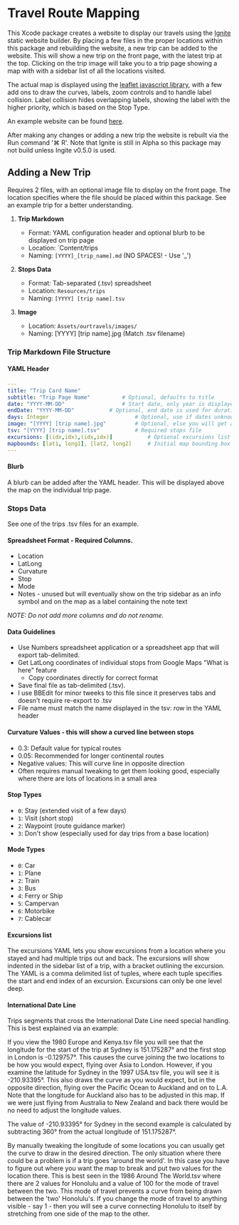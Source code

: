 # Travel Route Mapping

This Xcode package creates a website to display our travels using the [Ignite](https://github.com/twostraws/Ignite) static website builder. By placing a few files in the proper locations within this package and rebuilding the website, a new trip can be added to the website. This will show a new trip on the front page, with the latest trip at the top. Clicking on the trip image will take you to a trip page showing a map with with a sidebar list of all the locations visited.

The actual map is displayed using the [leaflet javascript library](https://leafletjs.com), with a few add ons to draw the curves, labels, zoom controls and to handle label collision. Label collision hides overlapping labels, showing the label with the higher priority, which is based on the Stop Type.

An example website can be found [here](https://zegelin.com/peter).

After making any changes or adding a new trip the website is rebuilt via the Run command '⌘ R'. Note that Ignite is still in Alpha so this package may not build unless Ingite v0.5.0 is used.

## Adding a New Trip
Requires 2 files, with an optional image file to display on the front page. The location specifies where the file should be placed within this package. See an example trip for a better understanding.

1. **Trip Markdown**
   - Format: YAML configuration header and optional blurb to be displayed on trip page
   - Location: `Content/trips
   - Naming: `[YYYY]_[trip_name].md` (NO SPACES! - Use '_')
   
2. **Stops Data**
   - Format: Tab-separated (.tsv) spreadsheet
   - Location: `Resources/trips`
   - Naming: `[YYYY] [trip name].tsv`
   
3. **Image**
   - Location: `Assets/ourtravels/images/`
   - Naming: [YYYY] [trip name].jpg (Match .tsv filename)


### Trip Markdown File Structure
#### YAML Header

```yaml
---
title: "Trip Card Name"
subtitle: "Trip Page Name"  		# Optional, defaults to title
date: "YYYY-MM-DD"          		# Start date, only year is displayed
endDate: "YYYY-MM-DD"      		# Optional, end date is used for duration calculations
days: Integer                    	    # Optional, use if dates unknown
image: "[YYYY] [trip name].jpg" 	    # Optional, else you will get a white rectangle. Size 350W x 233H
tsv: "[YYYY] [trip name].tsv"  		    # Required stops file
excursions: [(idx,idx),(idx,idx)]           # Optional excursions list - see below
mapbounds: [lat1, long1], [lat2, long2]     # Initial map bounding box
---
```

#### Blurb
A blurb can be added after the YAML header. This will be displayed above the map on the individual trip page.

### Stops Data

See one of the trips .tsv files for an example.

#### Spreadsheet Format - Required Columns.
- Location
- LatLong
- Curvature
- Stop
- Mode
- Notes - unused but will eventually show on the trip sidebar as an info symbol and on the map as a label containing the note text

*NOTE: Do not add more columns and do not rename.*

#### Data Guidelines
- Use Numbers spreadsheet application or a spreadsheet app that will export tab-delimited.
- Get LatLong coordinates of individual stops from Google Maps "What is here" feature
  - Copy coordinates directly for correct format
- Save final file as tab-delimited (.tsv).
- I use BBEdit for minor tweeks to this file since it preserves tabs and doesn't require re-export to .tsv
- File name must match the name displayed in the tsv: row in the YAML header

#### Curvature Values - this will show a curved line between stops
- 0.3: Default value for typical routes
- 0.05: Recommended for longer continental routes
- Negative values: This will curve line in opposite direction
- Often requires manual tweaking to get them looking good, especially where there are lots of locations in a small area

#### Stop Types
- `0`: Stay (extended visit of a few days)
- `1`: Visit (short stop)
- `2`: Waypoint (route guidance marker)
- `3`: Don't show (especially used for day trips from a base location)

#### Mode Types
- `0`: Car
- `1`: Plane
- `2`: Train
- `3`: Bus
- `4`: Ferry or Ship
- `5`: Campervan
- `6`: Motorbike
- `7`: Cablecar

#### Excursions list

The excursions YAML lets you show excursions from a location where you stayed and had multiple trips out and back. The excursions will show indented in the sidebar list of a trip, with a bracket outlining the excursion. The YAML is a comma delimited list of tuples, where each tuple specifies the start and end index of an excursion. Excursions can only be one level deep.

#### International Date Line

Trips segments that cross the International Date Line need special handling. This is best explained via an example:

If you view the 1980 Europe and Kenya.tsv file you will see that the longitude for the start of the trip at Sydney is  151.175287° and the first stop in London is -0.129757°. This causes the curve joining the two locations to be how you would expect, flying over Asia to London. However, if you examine the latitude for Sydney in the 1997 USA.tsv file, you will see it is  -210.93395°. This also draws the curve as you would expect, but in the opposite direction, flying over the Pacific Ocean to Auckland and on to L.A. Note that the longitude for Auckland also has to be adjusted in this map. If we were just flying from Australia to New Zealand and back there would be no need to adjust the longitude values.

The value of -210.93395° for Sydney in the second example is calculated by subtracting 360° from the actual longitude of 151.175287°.

By manually tweaking the longitude of some locations you can usually get the curve to draw in the desired direction. The only situation where there could be a problem is if a trip goes 'around the world'. In this case you have to figure out where you want the map to break and put two values for the location there. This is best seen in the 1986 Around The World.tsv where there are 2 values for Honolulu and a value of 100 for the mode of travel between the two. This mode of travel prevents a curve from being drawn between the 'two' Honolulu's. If you change the mode of travel to anything visible - say 1 - then you will see a curve connecting Honolulu to itself by stretching from one side of the map to the other.


